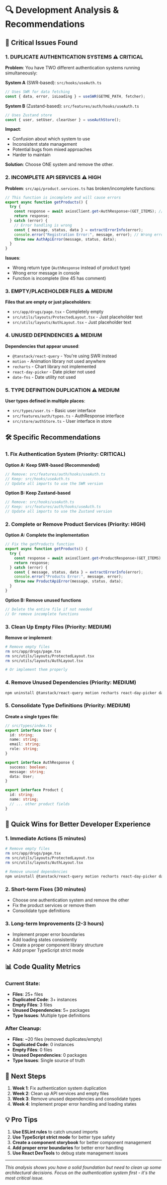 # 🔍 Development Analysis & Recommendations

## 🚨 Critical Issues Found

### 1. **DUPLICATE AUTHENTICATION SYSTEMS** ⚠️ CRITICAL
**Problem**: You have TWO different authentication systems running simultaneously:

**System A** (SWR-based): `src/hooks/useAuth.ts`
```typescript
// Uses SWR for data fetching
const { data, error, isLoading } = useSWR(GETME_PATH, fetcher);
```

**System B** (Zustand-based): `src/features/auth/hooks/useAuth.ts`
```typescript
// Uses Zustand store
const { user, setUser, clearUser } = useAuthStore();
```

**Impact**: 
- Confusion about which system to use
- Inconsistent state management
- Potential bugs from mixed approaches
- Harder to maintain

**Solution**: Choose ONE system and remove the other.

### 2. **INCOMPLETE API SERVICES** ⚠️ HIGH
**Problem**: `src/api/product.services.ts` has broken/incomplete functions:

```typescript
// This function is incomplete and will cause errors
export async function getProducts() {
  try {
    const response = await axiosClient.get<AuthResponse>(GET_ITEMS); // Wrong type!
    return response;
  } catch (error) {
    // Error handling is wrong
    const { message, status, data } = extractErrorInfo(error);
    console.error("Registration Error:", message, error); // Wrong error message!
    throw new AuthApiError(message, status, data);
  }
}
```

**Issues**:
- Wrong return type (`AuthResponse` instead of product type)
- Wrong error message in console
- Function is incomplete (line 45 has comment)

### 3. **EMPTY/PLACEHOLDER FILES** ⚠️ MEDIUM
**Files that are empty or just placeholders**:
- `src/app/drugs/page.tsx` - Completely empty
- `src/utils/layouts/ProtectedLayout.tsx` - Just placeholder text
- `src/utils/layouts/AuthLayout.tsx` - Just placeholder text

### 4. **UNUSED DEPENDENCIES** ⚠️ MEDIUM
**Dependencies that appear unused**:
- `@tanstack/react-query` - You're using SWR instead
- `motion` - Animation library not used anywhere
- `recharts` - Chart library not implemented
- `react-day-picker` - Date picker not used
- `date-fns` - Date utility not used

### 5. **TYPE DEFINITION DUPLICATION** ⚠️ MEDIUM
**User types defined in multiple places**:
- `src/types/user.ts` - Basic user interface
- `src/features/auth/types.ts` - AuthResponse interface
- `src/store/authStore.ts` - User interface in store

## 🛠️ Specific Recommendations

### 1. **Fix Authentication System** (Priority: CRITICAL)

**Option A: Keep SWR-based (Recommended)**
```typescript
// Remove: src/features/auth/hooks/useAuth.ts
// Keep: src/hooks/useAuth.ts
// Update all imports to use the SWR version
```

**Option B: Keep Zustand-based**
```typescript
// Remove: src/hooks/useAuth.ts  
// Keep: src/features/auth/hooks/useAuth.ts
// Update all imports to use the Zustand version
```

### 2. **Complete or Remove Product Services** (Priority: HIGH)

**Option A: Complete the implementation**
```typescript
// Fix the getProducts function
export async function getProducts() {
  try {
    const response = await axiosClient.get<ProductResponse>(GET_ITEMS);
    return response;
  } catch (error) {
    const { message, status, data } = extractErrorInfo(error);
    console.error("Products Error:", message, error);
    throw new ProductApiError(message, status, data);
  }
}
```

**Option B: Remove unused functions**
```typescript
// Delete the entire file if not needed
// Or remove incomplete functions
```

### 3. **Clean Up Empty Files** (Priority: MEDIUM)

**Remove or implement**:
```bash
# Remove empty files
rm src/app/drugs/page.tsx
rm src/utils/layouts/ProtectedLayout.tsx  
rm src/utils/layouts/AuthLayout.tsx

# Or implement them properly
```

### 4. **Remove Unused Dependencies** (Priority: MEDIUM)

```bash
npm uninstall @tanstack/react-query motion recharts react-day-picker date-fns
```

### 5. **Consolidate Type Definitions** (Priority: MEDIUM)

**Create a single types file**:
```typescript
// src/types/index.ts
export interface User {
  id: string;
  name: string;
  email: string;
  role: string;
}

export interface AuthResponse {
  success: boolean;
  message: string;
  data: User;
}

export interface Product {
  id: string;
  name: string;
  // ... other product fields
}
```

## 🎯 Quick Wins for Better Developer Experience

### 1. **Immediate Actions** (5 minutes)
```bash
# Remove empty files
rm src/app/drugs/page.tsx
rm src/utils/layouts/ProtectedLayout.tsx
rm src/utils/layouts/AuthLayout.tsx

# Remove unused dependencies
npm uninstall @tanstack/react-query motion recharts react-day-picker date-fns
```

### 2. **Short-term Fixes** (30 minutes)
- Choose one authentication system and remove the other
- Fix the product services or remove them
- Consolidate type definitions

### 3. **Long-term Improvements** (2-3 hours)
- Implement proper error boundaries
- Add loading states consistently
- Create a proper component library structure
- Add proper TypeScript strict mode

## 📊 Code Quality Metrics

### Current State:
- **Files**: 25+ files
- **Duplicated Code**: 3+ instances
- **Empty Files**: 3 files
- **Unused Dependencies**: 5+ packages
- **Type Issues**: Multiple type definitions

### After Cleanup:
- **Files**: ~20 files (removed duplicates/empty)
- **Duplicated Code**: 0 instances
- **Empty Files**: 0 files
- **Unused Dependencies**: 0 packages
- **Type Issues**: Single source of truth

## 🚀 Next Steps

1. **Week 1**: Fix authentication system duplication
2. **Week 2**: Clean up API services and empty files
3. **Week 3**: Remove unused dependencies and consolidate types
4. **Week 4**: Implement proper error handling and loading states

## 💡 Pro Tips

1. **Use ESLint rules** to catch unused imports
2. **Use TypeScript strict mode** for better type safety
3. **Create a component storybook** for better component management
4. **Add proper error boundaries** for better error handling
5. **Use React DevTools** to debug state management issues

---

*This analysis shows you have a solid foundation but need to clean up some architectural decisions. Focus on the authentication system first - it's the most critical issue.*
